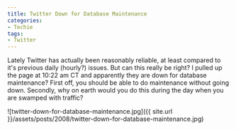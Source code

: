 ```yaml
---
title: Twitter Down for Database Maintenance
categories:
- Techie
tags:
- Twitter
---
```


Lately Twitter has actually been reasonably reliable, at least compared to it's previous daily (hourly?) issues. But can this really be right? I pulled up the page at 10:22 am CT and apparently they are down for database maintenance? First off, you should be able to do maintenance without going down. Secondly, why on earth would you do this during the day when you are swamped with traffic?

![twitter-down-for-database-maintenance.jpg]({{ site.url }}/assets/posts/2008/twitter-down-for-database-maintenance.jpg)
